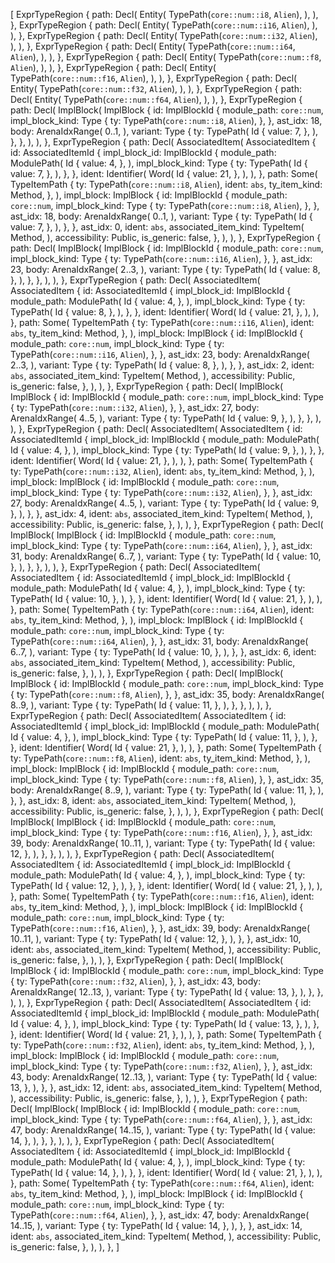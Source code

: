 [
    ExprTypeRegion {
        path: Decl(
            Entity(
                TypePath(`core::num::i8`, `Alien`),
            ),
        ),
    },
    ExprTypeRegion {
        path: Decl(
            Entity(
                TypePath(`core::num::i16`, `Alien`),
            ),
        ),
    },
    ExprTypeRegion {
        path: Decl(
            Entity(
                TypePath(`core::num::i32`, `Alien`),
            ),
        ),
    },
    ExprTypeRegion {
        path: Decl(
            Entity(
                TypePath(`core::num::i64`, `Alien`),
            ),
        ),
    },
    ExprTypeRegion {
        path: Decl(
            Entity(
                TypePath(`core::num::f8`, `Alien`),
            ),
        ),
    },
    ExprTypeRegion {
        path: Decl(
            Entity(
                TypePath(`core::num::f16`, `Alien`),
            ),
        ),
    },
    ExprTypeRegion {
        path: Decl(
            Entity(
                TypePath(`core::num::f32`, `Alien`),
            ),
        ),
    },
    ExprTypeRegion {
        path: Decl(
            Entity(
                TypePath(`core::num::f64`, `Alien`),
            ),
        ),
    },
    ExprTypeRegion {
        path: Decl(
            ImplBlock(
                ImplBlock {
                    id: ImplBlockId {
                        module_path: `core::num`,
                        impl_block_kind: Type {
                            ty: TypePath(`core::num::i8`, `Alien`),
                        },
                    },
                    ast_idx: 18,
                    body: ArenaIdxRange(
                        0..1,
                    ),
                    variant: Type {
                        ty: TypePath(
                            Id {
                                value: 7,
                            },
                        ),
                    },
                },
            ),
        ),
    },
    ExprTypeRegion {
        path: Decl(
            AssociatedItem(
                AssociatedItem {
                    id: AssociatedItemId {
                        impl_block_id: ImplBlockId {
                            module_path: ModulePath(
                                Id {
                                    value: 4,
                                },
                            ),
                            impl_block_kind: Type {
                                ty: TypePath(
                                    Id {
                                        value: 7,
                                    },
                                ),
                            },
                        },
                        ident: Identifier(
                            Word(
                                Id {
                                    value: 21,
                                },
                            ),
                        ),
                    },
                    path: Some(
                        TypeItemPath {
                            ty: TypePath(`core::num::i8`, `Alien`),
                            ident: `abs`,
                            ty_item_kind: Method,
                        },
                    ),
                    impl_block: ImplBlock {
                        id: ImplBlockId {
                            module_path: `core::num`,
                            impl_block_kind: Type {
                                ty: TypePath(`core::num::i8`, `Alien`),
                            },
                        },
                        ast_idx: 18,
                        body: ArenaIdxRange(
                            0..1,
                        ),
                        variant: Type {
                            ty: TypePath(
                                Id {
                                    value: 7,
                                },
                            ),
                        },
                    },
                    ast_idx: 0,
                    ident: `abs`,
                    associated_item_kind: TypeItem(
                        Method,
                    ),
                    accessibility: Public,
                    is_generic: false,
                },
            ),
        ),
    },
    ExprTypeRegion {
        path: Decl(
            ImplBlock(
                ImplBlock {
                    id: ImplBlockId {
                        module_path: `core::num`,
                        impl_block_kind: Type {
                            ty: TypePath(`core::num::i16`, `Alien`),
                        },
                    },
                    ast_idx: 23,
                    body: ArenaIdxRange(
                        2..3,
                    ),
                    variant: Type {
                        ty: TypePath(
                            Id {
                                value: 8,
                            },
                        ),
                    },
                },
            ),
        ),
    },
    ExprTypeRegion {
        path: Decl(
            AssociatedItem(
                AssociatedItem {
                    id: AssociatedItemId {
                        impl_block_id: ImplBlockId {
                            module_path: ModulePath(
                                Id {
                                    value: 4,
                                },
                            ),
                            impl_block_kind: Type {
                                ty: TypePath(
                                    Id {
                                        value: 8,
                                    },
                                ),
                            },
                        },
                        ident: Identifier(
                            Word(
                                Id {
                                    value: 21,
                                },
                            ),
                        ),
                    },
                    path: Some(
                        TypeItemPath {
                            ty: TypePath(`core::num::i16`, `Alien`),
                            ident: `abs`,
                            ty_item_kind: Method,
                        },
                    ),
                    impl_block: ImplBlock {
                        id: ImplBlockId {
                            module_path: `core::num`,
                            impl_block_kind: Type {
                                ty: TypePath(`core::num::i16`, `Alien`),
                            },
                        },
                        ast_idx: 23,
                        body: ArenaIdxRange(
                            2..3,
                        ),
                        variant: Type {
                            ty: TypePath(
                                Id {
                                    value: 8,
                                },
                            ),
                        },
                    },
                    ast_idx: 2,
                    ident: `abs`,
                    associated_item_kind: TypeItem(
                        Method,
                    ),
                    accessibility: Public,
                    is_generic: false,
                },
            ),
        ),
    },
    ExprTypeRegion {
        path: Decl(
            ImplBlock(
                ImplBlock {
                    id: ImplBlockId {
                        module_path: `core::num`,
                        impl_block_kind: Type {
                            ty: TypePath(`core::num::i32`, `Alien`),
                        },
                    },
                    ast_idx: 27,
                    body: ArenaIdxRange(
                        4..5,
                    ),
                    variant: Type {
                        ty: TypePath(
                            Id {
                                value: 9,
                            },
                        ),
                    },
                },
            ),
        ),
    },
    ExprTypeRegion {
        path: Decl(
            AssociatedItem(
                AssociatedItem {
                    id: AssociatedItemId {
                        impl_block_id: ImplBlockId {
                            module_path: ModulePath(
                                Id {
                                    value: 4,
                                },
                            ),
                            impl_block_kind: Type {
                                ty: TypePath(
                                    Id {
                                        value: 9,
                                    },
                                ),
                            },
                        },
                        ident: Identifier(
                            Word(
                                Id {
                                    value: 21,
                                },
                            ),
                        ),
                    },
                    path: Some(
                        TypeItemPath {
                            ty: TypePath(`core::num::i32`, `Alien`),
                            ident: `abs`,
                            ty_item_kind: Method,
                        },
                    ),
                    impl_block: ImplBlock {
                        id: ImplBlockId {
                            module_path: `core::num`,
                            impl_block_kind: Type {
                                ty: TypePath(`core::num::i32`, `Alien`),
                            },
                        },
                        ast_idx: 27,
                        body: ArenaIdxRange(
                            4..5,
                        ),
                        variant: Type {
                            ty: TypePath(
                                Id {
                                    value: 9,
                                },
                            ),
                        },
                    },
                    ast_idx: 4,
                    ident: `abs`,
                    associated_item_kind: TypeItem(
                        Method,
                    ),
                    accessibility: Public,
                    is_generic: false,
                },
            ),
        ),
    },
    ExprTypeRegion {
        path: Decl(
            ImplBlock(
                ImplBlock {
                    id: ImplBlockId {
                        module_path: `core::num`,
                        impl_block_kind: Type {
                            ty: TypePath(`core::num::i64`, `Alien`),
                        },
                    },
                    ast_idx: 31,
                    body: ArenaIdxRange(
                        6..7,
                    ),
                    variant: Type {
                        ty: TypePath(
                            Id {
                                value: 10,
                            },
                        ),
                    },
                },
            ),
        ),
    },
    ExprTypeRegion {
        path: Decl(
            AssociatedItem(
                AssociatedItem {
                    id: AssociatedItemId {
                        impl_block_id: ImplBlockId {
                            module_path: ModulePath(
                                Id {
                                    value: 4,
                                },
                            ),
                            impl_block_kind: Type {
                                ty: TypePath(
                                    Id {
                                        value: 10,
                                    },
                                ),
                            },
                        },
                        ident: Identifier(
                            Word(
                                Id {
                                    value: 21,
                                },
                            ),
                        ),
                    },
                    path: Some(
                        TypeItemPath {
                            ty: TypePath(`core::num::i64`, `Alien`),
                            ident: `abs`,
                            ty_item_kind: Method,
                        },
                    ),
                    impl_block: ImplBlock {
                        id: ImplBlockId {
                            module_path: `core::num`,
                            impl_block_kind: Type {
                                ty: TypePath(`core::num::i64`, `Alien`),
                            },
                        },
                        ast_idx: 31,
                        body: ArenaIdxRange(
                            6..7,
                        ),
                        variant: Type {
                            ty: TypePath(
                                Id {
                                    value: 10,
                                },
                            ),
                        },
                    },
                    ast_idx: 6,
                    ident: `abs`,
                    associated_item_kind: TypeItem(
                        Method,
                    ),
                    accessibility: Public,
                    is_generic: false,
                },
            ),
        ),
    },
    ExprTypeRegion {
        path: Decl(
            ImplBlock(
                ImplBlock {
                    id: ImplBlockId {
                        module_path: `core::num`,
                        impl_block_kind: Type {
                            ty: TypePath(`core::num::f8`, `Alien`),
                        },
                    },
                    ast_idx: 35,
                    body: ArenaIdxRange(
                        8..9,
                    ),
                    variant: Type {
                        ty: TypePath(
                            Id {
                                value: 11,
                            },
                        ),
                    },
                },
            ),
        ),
    },
    ExprTypeRegion {
        path: Decl(
            AssociatedItem(
                AssociatedItem {
                    id: AssociatedItemId {
                        impl_block_id: ImplBlockId {
                            module_path: ModulePath(
                                Id {
                                    value: 4,
                                },
                            ),
                            impl_block_kind: Type {
                                ty: TypePath(
                                    Id {
                                        value: 11,
                                    },
                                ),
                            },
                        },
                        ident: Identifier(
                            Word(
                                Id {
                                    value: 21,
                                },
                            ),
                        ),
                    },
                    path: Some(
                        TypeItemPath {
                            ty: TypePath(`core::num::f8`, `Alien`),
                            ident: `abs`,
                            ty_item_kind: Method,
                        },
                    ),
                    impl_block: ImplBlock {
                        id: ImplBlockId {
                            module_path: `core::num`,
                            impl_block_kind: Type {
                                ty: TypePath(`core::num::f8`, `Alien`),
                            },
                        },
                        ast_idx: 35,
                        body: ArenaIdxRange(
                            8..9,
                        ),
                        variant: Type {
                            ty: TypePath(
                                Id {
                                    value: 11,
                                },
                            ),
                        },
                    },
                    ast_idx: 8,
                    ident: `abs`,
                    associated_item_kind: TypeItem(
                        Method,
                    ),
                    accessibility: Public,
                    is_generic: false,
                },
            ),
        ),
    },
    ExprTypeRegion {
        path: Decl(
            ImplBlock(
                ImplBlock {
                    id: ImplBlockId {
                        module_path: `core::num`,
                        impl_block_kind: Type {
                            ty: TypePath(`core::num::f16`, `Alien`),
                        },
                    },
                    ast_idx: 39,
                    body: ArenaIdxRange(
                        10..11,
                    ),
                    variant: Type {
                        ty: TypePath(
                            Id {
                                value: 12,
                            },
                        ),
                    },
                },
            ),
        ),
    },
    ExprTypeRegion {
        path: Decl(
            AssociatedItem(
                AssociatedItem {
                    id: AssociatedItemId {
                        impl_block_id: ImplBlockId {
                            module_path: ModulePath(
                                Id {
                                    value: 4,
                                },
                            ),
                            impl_block_kind: Type {
                                ty: TypePath(
                                    Id {
                                        value: 12,
                                    },
                                ),
                            },
                        },
                        ident: Identifier(
                            Word(
                                Id {
                                    value: 21,
                                },
                            ),
                        ),
                    },
                    path: Some(
                        TypeItemPath {
                            ty: TypePath(`core::num::f16`, `Alien`),
                            ident: `abs`,
                            ty_item_kind: Method,
                        },
                    ),
                    impl_block: ImplBlock {
                        id: ImplBlockId {
                            module_path: `core::num`,
                            impl_block_kind: Type {
                                ty: TypePath(`core::num::f16`, `Alien`),
                            },
                        },
                        ast_idx: 39,
                        body: ArenaIdxRange(
                            10..11,
                        ),
                        variant: Type {
                            ty: TypePath(
                                Id {
                                    value: 12,
                                },
                            ),
                        },
                    },
                    ast_idx: 10,
                    ident: `abs`,
                    associated_item_kind: TypeItem(
                        Method,
                    ),
                    accessibility: Public,
                    is_generic: false,
                },
            ),
        ),
    },
    ExprTypeRegion {
        path: Decl(
            ImplBlock(
                ImplBlock {
                    id: ImplBlockId {
                        module_path: `core::num`,
                        impl_block_kind: Type {
                            ty: TypePath(`core::num::f32`, `Alien`),
                        },
                    },
                    ast_idx: 43,
                    body: ArenaIdxRange(
                        12..13,
                    ),
                    variant: Type {
                        ty: TypePath(
                            Id {
                                value: 13,
                            },
                        ),
                    },
                },
            ),
        ),
    },
    ExprTypeRegion {
        path: Decl(
            AssociatedItem(
                AssociatedItem {
                    id: AssociatedItemId {
                        impl_block_id: ImplBlockId {
                            module_path: ModulePath(
                                Id {
                                    value: 4,
                                },
                            ),
                            impl_block_kind: Type {
                                ty: TypePath(
                                    Id {
                                        value: 13,
                                    },
                                ),
                            },
                        },
                        ident: Identifier(
                            Word(
                                Id {
                                    value: 21,
                                },
                            ),
                        ),
                    },
                    path: Some(
                        TypeItemPath {
                            ty: TypePath(`core::num::f32`, `Alien`),
                            ident: `abs`,
                            ty_item_kind: Method,
                        },
                    ),
                    impl_block: ImplBlock {
                        id: ImplBlockId {
                            module_path: `core::num`,
                            impl_block_kind: Type {
                                ty: TypePath(`core::num::f32`, `Alien`),
                            },
                        },
                        ast_idx: 43,
                        body: ArenaIdxRange(
                            12..13,
                        ),
                        variant: Type {
                            ty: TypePath(
                                Id {
                                    value: 13,
                                },
                            ),
                        },
                    },
                    ast_idx: 12,
                    ident: `abs`,
                    associated_item_kind: TypeItem(
                        Method,
                    ),
                    accessibility: Public,
                    is_generic: false,
                },
            ),
        ),
    },
    ExprTypeRegion {
        path: Decl(
            ImplBlock(
                ImplBlock {
                    id: ImplBlockId {
                        module_path: `core::num`,
                        impl_block_kind: Type {
                            ty: TypePath(`core::num::f64`, `Alien`),
                        },
                    },
                    ast_idx: 47,
                    body: ArenaIdxRange(
                        14..15,
                    ),
                    variant: Type {
                        ty: TypePath(
                            Id {
                                value: 14,
                            },
                        ),
                    },
                },
            ),
        ),
    },
    ExprTypeRegion {
        path: Decl(
            AssociatedItem(
                AssociatedItem {
                    id: AssociatedItemId {
                        impl_block_id: ImplBlockId {
                            module_path: ModulePath(
                                Id {
                                    value: 4,
                                },
                            ),
                            impl_block_kind: Type {
                                ty: TypePath(
                                    Id {
                                        value: 14,
                                    },
                                ),
                            },
                        },
                        ident: Identifier(
                            Word(
                                Id {
                                    value: 21,
                                },
                            ),
                        ),
                    },
                    path: Some(
                        TypeItemPath {
                            ty: TypePath(`core::num::f64`, `Alien`),
                            ident: `abs`,
                            ty_item_kind: Method,
                        },
                    ),
                    impl_block: ImplBlock {
                        id: ImplBlockId {
                            module_path: `core::num`,
                            impl_block_kind: Type {
                                ty: TypePath(`core::num::f64`, `Alien`),
                            },
                        },
                        ast_idx: 47,
                        body: ArenaIdxRange(
                            14..15,
                        ),
                        variant: Type {
                            ty: TypePath(
                                Id {
                                    value: 14,
                                },
                            ),
                        },
                    },
                    ast_idx: 14,
                    ident: `abs`,
                    associated_item_kind: TypeItem(
                        Method,
                    ),
                    accessibility: Public,
                    is_generic: false,
                },
            ),
        ),
    },
]